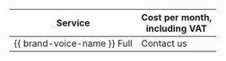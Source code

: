 | Service | Cost per month, <br/>including VAT |
| ----- | ----- |
| {{ brand-voice-name }} Full | Contact us |
